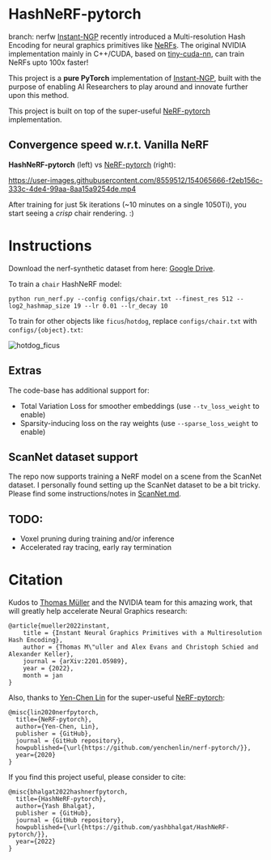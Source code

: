 # HashNeRF-pytorch


branch: nerfw
[Instant-NGP](https://github.com/NVlabs/instant-ngp) recently introduced a Multi-resolution Hash Encoding for neural graphics primitives like [NeRFs](https://www.matthewtancik.com/nerf). The original NVIDIA implementation mainly in C++/CUDA, based on [tiny-cuda-nn](https://github.com/NVlabs/tiny-cuda-nn), can train NeRFs upto 100x faster!

This project is a **pure PyTorch** implementation of [Instant-NGP](https://github.com/NVlabs/instant-ngp), built with the purpose of enabling AI Researchers to play around and innovate further upon this method.

This project is built on top of the super-useful [NeRF-pytorch](https://github.com/yenchenlin/nerf-pytorch) implementation.

## Convergence speed w.r.t. Vanilla NeRF
**HashNeRF-pytorch** (left) vs [NeRF-pytorch](https://github.com/yenchenlin/nerf-pytorch) (right):

https://user-images.githubusercontent.com/8559512/154065666-f2eb156c-333c-4de4-99aa-8aa15a9254de.mp4

After training for just 5k iterations (~10 minutes on a single 1050Ti), you start seeing a _crisp_ chair rendering. :)

# Instructions
Download the nerf-synthetic dataset from here: [Google Drive](https://drive.google.com/drive/folders/1JDdLGDruGNXWnM1eqY1FNL9PlStjaKWi).

To train a `chair` HashNeRF model:
```
python run_nerf.py --config configs/chair.txt --finest_res 512 --log2_hashmap_size 19 --lr 0.01 --lr_decay 10
```

To train for other objects like `ficus`/`hotdog`, replace `configs/chair.txt` with `configs/{object}.txt`:

![hotdog_ficus](https://user-images.githubusercontent.com/8559512/154066554-d3656d4a-1738-427c-982d-3ef4e4071969.gif)

## Extras
The code-base has additional support for:
* Total Variation Loss for smoother embeddings (use `--tv_loss_weight` to enable)
* Sparsity-inducing loss on the ray weights (use `--sparse_loss_weight` to enable)

## ScanNet dataset support
The repo now supports training a NeRF model on a scene from the ScanNet dataset. I personally found setting up the ScanNet dataset to be a bit tricky. Please find some instructions/notes in [ScanNet.md](ScanNet.md).


## TODO:
* Voxel pruning during training and/or inference
* Accelerated ray tracing, early ray termination


# Citation
Kudos to [Thomas Müller](https://tom94.net/) and the NVIDIA team for this amazing work, that will greatly help accelerate Neural Graphics research:
```
@article{mueller2022instant,
    title = {Instant Neural Graphics Primitives with a Multiresolution Hash Encoding},
    author = {Thomas M\"uller and Alex Evans and Christoph Schied and Alexander Keller},
    journal = {arXiv:2201.05989},
    year = {2022},
    month = jan
}
```

Also, thanks to [Yen-Chen Lin](https://yenchenlin.me/) for the super-useful [NeRF-pytorch](https://github.com/yenchenlin/nerf-pytorch):
```
@misc{lin2020nerfpytorch,
  title={NeRF-pytorch},
  author={Yen-Chen, Lin},
  publisher = {GitHub},
  journal = {GitHub repository},
  howpublished={\url{https://github.com/yenchenlin/nerf-pytorch/}},
  year={2020}
}
```

If you find this project useful, please consider to cite:
```
@misc{bhalgat2022hashnerfpytorch,
  title={HashNeRF-pytorch},
  author={Yash Bhalgat},
  publisher = {GitHub},
  journal = {GitHub repository},
  howpublished={\url{https://github.com/yashbhalgat/HashNeRF-pytorch/}},
  year={2022}
}
```
